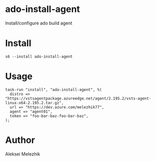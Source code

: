 # ado-install-agent

Install/configure ado build agent

# Install

    s6 --install ado-install-agent

# Usage

    task-run "install", "ado-install-agent", %(
      distro => "https://vstsagentpackage.azureedge.net/agent/2.195.2/vsts-agent-linux-x64-2.195.2.tar.gz",
      url => "https://dev.azure.com/melezhik77",
      agent => "agent01",
      token => "foo-bar-baz-foo-bar-baz",
    );

# Author

Aleksei Melezhik


